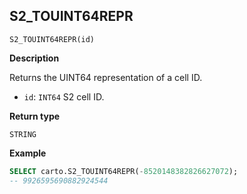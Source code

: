 ## S2_TOUINT64REPR

```sql:signature
S2_TOUINT64REPR(id)
```

**Description**

Returns the UINT64 representation of a cell ID.

* `id`: `INT64` S2 cell ID.

**Return type**

`STRING`

**Example**

```sql
SELECT carto.S2_TOUINT64REPR(-8520148382826627072);
-- 9926595690882924544
```
